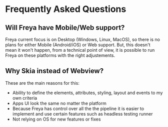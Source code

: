 # Frequently Asked Questions

## Will Freya have Mobile/Web support?
Freya current focus is on Desktop (Windows, Linux, MacOS), so there is no plans for either Mobile (Android/iOS) or Web support. But, this doesn't mean it won't happen, from a technical point of view, it is possible to run Freya on these platforms with the right adjustements.

## Why Skia instead of Webview?
These are the main reasons for this:
- Ability to define the elements, attributes, styling, layout and events to my own criteria
- Apps UI look the same no matter the platform
- Because Freya has control over all the the pipeline it is easier to implement and use certain features such as headless testing runner
- Not relying on OS for new features or fixes
